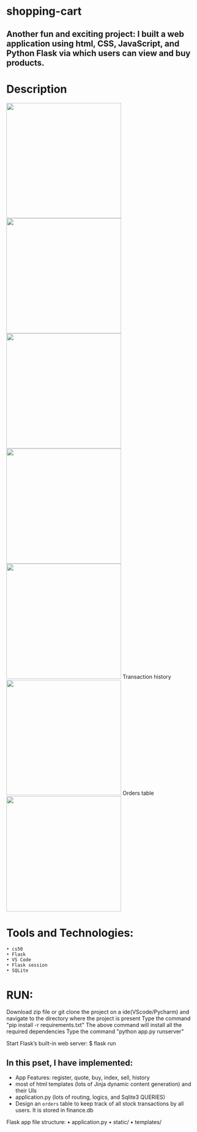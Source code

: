 # shopping-cart

## Another fun and exciting project: I built a web application using html, CSS, JavaScript, and Python Flask via which users can view and buy products.

# Description
<img src='https://user-images.githubusercontent.com/58123635/121849668-9eca3480-ccb9-11eb-9b1a-4f1040cd3b6e.png' height='300px' />
<img src='https://user-images.githubusercontent.com/58123635/121849797-cfaa6980-ccb9-11eb-806c-073d6730ea0c.png' height='300px' />
<img src='https://user-images.githubusercontent.com/58123635/121849824-d9cc6800-ccb9-11eb-87e2-afe2aa7243bd.png' height='300px' />
<img src='https://user-images.githubusercontent.com/58123635/121849696-abe72380-ccb9-11eb-8bd1-656effeab191.png' height='300px' />
<img src='https://user-images.githubusercontent.com/58123635/121849719-b7d2e580-ccb9-11eb-8f11-3d8a4d92ba29.png' height='300px' />
Transaction history
<img src='https://user-images.githubusercontent.com/58123635/121849877-e9e44780-ccb9-11eb-85b2-4548e91d2db1.png' height='300px' />
Orders table
<img src='https://user-images.githubusercontent.com/58123635/121850000-1dbf6d00-ccba-11eb-8830-fc6054a27919.png' height='300px' />


# Tools and Technologies:
	• cs50
	• Flask
	• VS Code
	• Flask session
	• SQLite


# RUN:

Download zip file or git clone the project on a ide(VScode/Pycharm) and navigate to the directory where the project is present
Type the command "pip install -r requirements.txt"
The above command will install all the required dependencies
Type the command "python app.py runserver"

Start Flask’s built-in web server:
$ flask run

## In this pset, I have implemented:
- App Features: register, quote, buy, index, sell, history
- most of html templates (lots of Jinja dynamic content generation) and their UIs
- application.py (lots of routing, logics, and Sqlite3 QUERIES)
- Design an `orders` table to keep track of all stock transactions by all users. It is stored in finance.db

Flask app file structure:
	• application.py
	• static/
	• templates/
